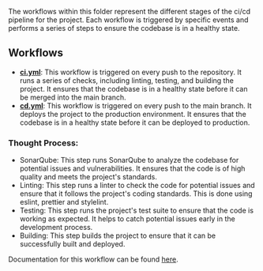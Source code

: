 The workflows within this folder represent the different stages of the ci/cd pipeline for the project. Each workflow is triggered by specific events and performs a series of steps to ensure the codebase is in a healthy state.

## Workflows

<!-- TODO: Change the filenames to match accordingly -->

- **[ci.yml](ci.yml)**: This workflow is triggered on every push to the repository. It runs a series of checks, including linting, testing, and building the project. It ensures that the codebase is in a healthy state before it can be merged into the main branch.
- **[cd.yml](cd.yml)**: This workflow is triggered on every push to the main branch. It deploys the project to the production environment. It ensures that the codebase is in a healthy state before it can be deployed to production.

### Thought Process:

- SonarQube: This step runs SonarQube to analyze the codebase for potential issues and vulnerabilities. It ensures that the code is of high quality and meets the project's standards.
- Linting: This step runs a linter to check the code for potential issues and ensure that it follows the project's coding standards.
  This is done using eslint, prettier and stylelint.
- Testing: This step runs the project's test suite to ensure that the code is working as expected. It helps to catch potential issues early in the development process.
- Building: This step builds the project to ensure that it can be successfully built and deployed.

Documentation for this workflow can be found [here](https://docs.github.com/en/actions/using-workflows/workflow-syntax-for-github-actions).
